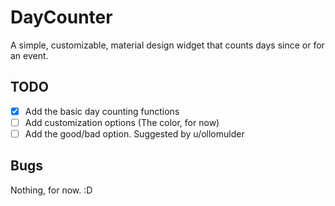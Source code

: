 # DayCounter
A simple, customizable, material design widget that counts days since or for an event.

## TODO
- [x] Add the basic day counting functions
- [ ] Add customization options (The color, for now)
- [ ] Add the good/bad option. Suggested by u/ollomulder

## Bugs

Nothing, for now. :D
